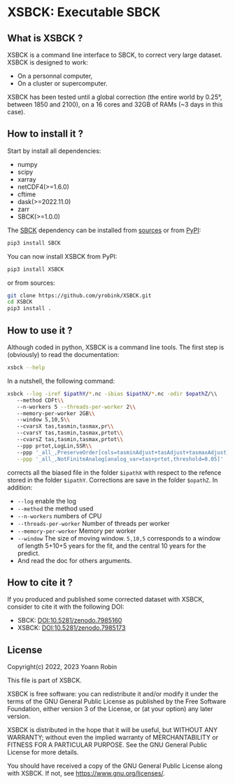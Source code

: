 
# XSBCK: Executable SBCK

## What is XSBCK ?

XSBCK is a command line interface to SBCK, to correct very large dataset. XSBCK
is designed to work:
- On a personnal computer,
- On a cluster or supercomputer.

XSBCK has been tested until a global correction (the entire world by 0.25°,
between 1850 and 2100), on a 16 cores and 32GB of RAMs (~3 days in this case).


## How to install it ?

Start by install all dependencies:
- numpy
- scipy
- xarray
- netCDF4(>=1.6.0)
- cftime
- dask(>=2022.11.0)
- zarr
- SBCK(>=1.0.0)

The [SBCK](https://github.com/yrobink/SBCK-python) dependency can be installed
from [sources](https://github.com/yrobink/SBCK-python) or from
[PyPI](https://pypi.org/project/SBCK):

~~~bash
pip3 install SBCK
~~~

You can now install XSBCK from PyPI:

~~~bash
pip3 install XSBCK
~~~

or from sources:

~~~bash
git clone https://github.com/yrobink/XSBCK.git
cd XSBCK
pip3 install .
~~~


## How to use it ?

Although coded in python, XSBCK is a command line tools. The first step is
(obviously) to read the documentation:

~~~bash
xsbck --help
~~~

In a nutshell, the following command:


~~~bash
xsbck --log -iref $ipathY/*.nc -ibias $ipathX/*.nc -odir $opathZ/\\
   --method CDFt\\
   --n-workers 5 --threads-per-worker 2\\
   --memory-per-worker 2GB\\
   --window 5,10,5\\
   --cvarsX tas,tasmin,tasmax,pr\\
   --cvarsY tas,tasmin,tasmax,prtot\\
   --cvarsZ tas,tasmin,tasmax,prtot\\
   --ppp prtot,LogLin,SSR\\
   --ppp '_all_,PreserveOrder[cols=tasminAdjust+tasAdjust+tasmaxAdjust]'\
   --ppp '_all_,NotFiniteAnalog[analog_var=tas+prtot,threshold=0.05]'
~~~

corrects all the biased file in the folder `$ipathX` with respect to the refence
stored in the folder `$ipathY`. Corrections are save in the folder `$opathZ`.
In addition:

- `--log` enable the log
- `--method` the method used
- `--n-workers` numbers of CPU
- `--threads-per-worker` Number of threads per worker
- `--memory-per-worker` Memory per worker
- `--window` The size of moving window. `5,10,5` corresponds to a window of length 5+10+5 years for the fit, and the central 10 years for the predict.
- And read the doc for others arguments.


## How to cite it ?

If you produced and published some corrected dataset with XSBCK, consider to
cite it with the following DOI:
- SBCK:  [DOI:10.5281/zenodo.7985160](https://doi.org/10.5281/zenodo.7985160)
- XSBCK: [DOI:10.5281/zenodo.7985173](https://doi.org/10.5281/zenodo.7985173)



## License

Copyright(c) 2022, 2023 Yoann Robin

This file is part of XSBCK.

XSBCK is free software: you can redistribute it and/or modify
it under the terms of the GNU General Public License as published by
the Free Software Foundation, either version 3 of the License, or
(at your option) any later version.

XSBCK is distributed in the hope that it will be useful,
but WITHOUT ANY WARRANTY; without even the implied warranty of
MERCHANTABILITY or FITNESS FOR A PARTICULAR PURPOSE.  See the
GNU General Public License for more details.

You should have received a copy of the GNU General Public License
along with XSBCK.  If not, see <https://www.gnu.org/licenses/>.


